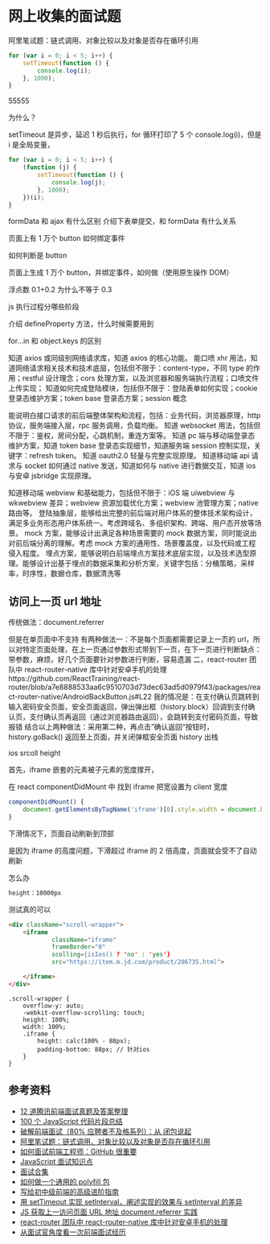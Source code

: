 # 网上收集的面试题

阿里笔试题：链式调用、对象比较以及对象是否存在循环引用

```javascript
for (var i = 0; i < 5; i++) {
    setTimeout(function () {
        console.log(i);
    }, 1000);
}
```

55555

为什么？

setTimeout 是异步，延迟 1 秒后执行，for 循环打印了 5 个 console.log(i)，但是 i 是全局变量，

```javascript
for (var i = 0; i < 5; i++) {
    (function (j) {
        setTimeout(function () {
            console.log(j);
        }, 1000);
    })(i);
}
```

formData 和 ajax 有什么区别
介绍下表单提交，和 formData 有什么关系

页面上有 1 万个 button 如何绑定事件

如何判断是 button

页面上生成 1 万个 button，并绑定事件，如何做（使用原生操作 DOM）

浮点数 0.1+0.2 为什么不等于 0.3

js 执行过程分哪些阶段

介绍 defineProperty 方法，什么时候需要用到

for...in 和 object.keys 的区别

知道 axios 或同级别网络请求库，知道 axios 的核心功能。
能口喷 xhr 用法，知道网络请求相关技术和技术底层，包括但不限于：content-type，不同 type 的作用；restful 设计理念；cors 处理方案，以及浏览器和服务端执行流程；口喷文件上传实现；
知道如何完成登陆模块，包括但不限于：登陆表单如何实现；cookie 登录态维护方案；token base 登录态方案；session 概念

能说明白接口请求的前后端整体架构和流程，包括：业务代码，浏览器原理，http 协议，服务端接入层，rpc 服务调用，负载均衡。
知道 websocket 用法，包括但不限于：鉴权，房间分配，心跳机制，重连方案等。
知道 pc 端与移动端登录态维护方案，知道 token base 登录态实现细节，知道服务端 session 控制实现，关键字：refresh token。
知道 oauth2.0 轻量与完整实现原理。
知道移动端 api 请求与 socket 如何通过 native 发送，知道如何与 native 进行数据交互，知道 ios 与安卓 jsbridge 实现原理。

知道移动端 webview 和基础能力，包括但不限于：iOS 端 uiwebview 与 wkwebview 差异；webview 资源加载优化方案；webview 池管理方案；native 路由等。
登陆抽象层，能够给出完整的前后端对用户体系的整体技术架构设计，满足多业务形态用户体系统一。考虑跨域名、多组织架构、跨端、用户态开放等场景。
mock 方案，能够设计出满足各种场景需要的 mock 数据方案，同时能说出对前后端分离的理解。考虑 mock 方案的通用性、场景覆盖度，以及代码或工程侵入程度。
埋点方案，能够说明白前端埋点方案技术底层实现，以及技术选型原理。能够设计出基于埋点的数据采集和分析方案，关键字包括：分桶策略，采样率，时序性，数据仓库，数据清洗等

## 访问上一页 url 地址

传统做法：document.referrer

但是在单页面中不支持
有两种做法一：不是每个页面都需要记录上一页的 url，所以对特定页面处理，在上一页通过参数形式带到下一页，在下一页进行判断缺点：带参数，麻烦，好几个页面要针对参数进行判断，容易遗漏
二，react-router 团队中 react-router-native 库中针对安卓手机的处理https://github.com/ReactTraining/react-router/blob/a7e8888533aa6c9510703d73dec63ad5d0979f43/packages/react-router-native/AndroidBackButton.js#L22
我的情况是：在支付确认页跳转到输入密码安全页面，安全页面返回，弹出弹出框（history.block）回调到支付确认页，支付确认页再返回（通过浏览器路由返回），会跳转到支付密码页面，导致报错
结合以上两种做法：采用第二种，再点击”确认返回“按钮时，history.goBack() 返回至上页面，并关闭弹框安全页面 history 出栈

ios srcoll height

首先，iframe 嵌套的元素被子元素的宽度撑开，

在 react componentDidMount 中 找到 iframe 把宽设置为 client 宽度

```javascript
componentDidMount() {
    document.getElementsByTagName('iframe')[0].style.width = document.body.clientWidth + 'px'
}
```

下滑情况下，页面自动刷新到顶部

是因为 iframe 的高度问题，下滑超过 iframe 的 2 倍高度，页面就会受不了自动刷新

怎么办

```css
height：10000px
```

测试真的可以

```html
<div className="scroll-wrapper">
    <iframe
            className="iframe"
            frameBorder="0"
            scolling={isIos() ? 'no' : 'yes'}
            src="https://item.m.jd.com/product/206735.html">

    </iframe>
</div>

```

```less
.scroll-wrapper {
    overflow-y: auto;
    -webkit-overflow-scrolling: touch;
    height: 100%;
    width: 100%;
    .iframe {
        height: calc(100% - 88px);
        padding-bottom: 88px; // 针对ios
    }
}
```

## 参考资料

-   [12 道腾讯前端面试真题及答案整理](https://mp.weixin.qq.com/s?__biz=MzkwODIwMDY2OQ==&mid=2247488062&idx=1&sn=13d44a35ac9bc831cd907ffcf19af5f4&source=41#wechat_redirect)
-   [100 个 JavaScript 代码片段总结](https://mp.weixin.qq.com/s/riaKjudKCqOohT0ee9A4VQ)
-   [破解前端面试（80% 应聘者不及格系列）：从 闭包说起](https://zhuanlan.zhihu.com/p/25855075)
-   [阿里笔试题：链式调用、对象比较以及对象是否存在循环引用](https://mp.weixin.qq.com/s/LdH2cj6Ktv-q8WEFyUpOjw)
-   [如何面试前端工程师：GitHub 很重要](https://segmentfault.com/a/1190000000375138)
-   [JavaScript 面试知识点](https://mp.weixin.qq.com/s?__biz=MzA4MjA1MDM3Ng==&mid=2450811185&idx=1&sn=8ce9f6f239e8cd8e7621c1e6a992dca6&chksm=886b6516bf1cec00039bac3cb807423e8787ed340f0731a962d651581d10b165bc1298e68378&mpshare=1&scene=1&srcid=1202S0AkjEUxiib4HnkoH3E5&sharer_sharetime=1606918141172&sharer_shareid=778ad5bf3b27e0078eb105d7277263f6&key=29495e6e9fe7db13caa8ce7421fac63ff2ad4b4946a7dadbf81b6fff12c70e2e21d90a87d45e2e35aa72bb2eda8ba2c25cf4b6009d45159f923e2bb79ab97c8880d421e3d01eef392459fa37dc990e7094631a9622d335ec8ec8e52b630a3b72586877f447a9452169fbfc6d0f293d57ec057b7da4bdd9723e0c0405adea5bbe&ascene=1&uin=MTA0NTY0NDM2MQ%3D%3D&devicetype=Windows+10+x64&version=6300002f&lang=zh_CN&exportkey=AWufsuBZ3KQZ9bZa8%2FJTjS8%3D&pass_ticket=dJJbETIHx9S7wMpl3KgE%2Bcnfp%2BqiPOgMnPBA%2FynqLsvUphrugj8alrLHAIcPmGzR&wx_header=0)
-   [面试合集](https://mp.weixin.qq.com/mp/homepage?__biz=Mzg5ODA5NTM1Mw==&hid=3&sn=1c1c922b421e8d4dde1195112362d245&scene=1&devicetype=iOS12.1.1&version=17001233&lang=zh_CN&nettype=3G+&ascene=7&session_us=gh_dababc073852&fontScale=100&wx_header=1)
-   [如何做一个通用的 polyfill 包](https://zhuanlan.zhihu.com/p/307753092?utm_source=wechat_session&utm_medium=social&utm_oi=56197411504128)
-   [写给初中级前端的高级进阶指南](https://mp.weixin.qq.com/s/Rv8turchWfHsytYs6e1qSA)
-   [用 setTimeout 实现 setInterval，阐述实现的效果与 setInterval 的差异](https://github.com/Advanced-Frontend/Daily-Interview-Question/issues/259)
-   [JS 获取上一访问页面 URL 地址 document.referrer 实践](https://www.zhangxinxu.com/wordpress/2017/02/js-page-url-document-referrer/)
-   [react-router 团队中 react-router-native 库中针对安卓手机的处理](https://github.com/ReactTraining/react-router/blob/a7e8888533aa6c9510703d73dec63ad5d0979f43/packages/react-router-native/AndroidBackButton.js#L22)
-   [从面试官角度看一次前端面试经历](https://mp.weixin.qq.com/s?__biz=MzIxNjgwMDIzMA==&mid=2247490202&idx=1&sn=b50c25cff7b82fc39025784fbc8d035d&chksm=9782d413a0f55d05d158cbbf708cb5d6dd25bfe503960d18ad1a72145059e4b0c4c9a17b7434&mpshare=1&scene=1&srcid=12211FD0bpyIYAa95uchLkvk&sharer_sharetime=1608559298302&sharer_shareid=778ad5bf3b27e0078eb105d7277263f6&key=35453224e4849a3f4a8c7376f9cfc34d7da865e959f7336636c64a347bcf7ca97f328b5a7c14f1ee73c57365765362c1e12ecf23523d2e576225d91d6ee07e155379c6a29d970ea5be1ab0f62cce780382613a4bf3a55594252081d269d415a5cdda3bb5e6cbd5e16b07382a79e23e874dbb55dbc7f052d3ea7b82d1c052ca92&ascene=1&uin=MTA0NTY0NDM2MQ%3D%3D&devicetype=Windows+10+x64&version=6300002f&lang=zh_CN&exportkey=AbCC4vW8Ed52jYX2BmIyh78%3D&pass_ticket=J2WTHwIBT%2FJbeW7JkzLq0631o0mfN%2FqbP77GajCs5BGOPgD7rmOGeIBuggO%2FztSy&wx_header=0)
